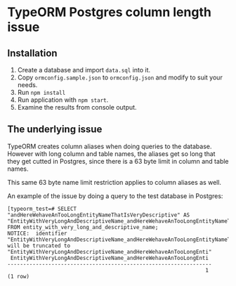 # TypeORM Postgres column length issue

## Installation

1. Create a database and import `data.sql` into it.
2. Copy `ormconfig.sample.json` to `ormconfig.json` and modify to suit your needs.
3. Run `npm install`
4. Run application with `npm start`.
5. Examine the results from console output.

## The underlying issue

TypeORM creates column aliases when doing queries to the database. However with long column and table names, the aliases get so long that they get cutted in Postgres, since there is a 63 byte limit in column and table names. 

This same 63 byte name limit restriction applies to column aliases as well.

An example of the issue by doing a query to the test database in Postgres:

```
[typeorm_test=# SELECT "andHereWehaveAnTooLongEntityNameThatIsVeryDescriptive" AS "EntityWithVeryLongAndDescriptiveName_andHereWehaveAnTooLongEntityNameThatIsVeryDescriptive" FROM entity_with_very_long_and_descriptive_name;
NOTICE:  identifier "EntityWithVeryLongAndDescriptiveName_andHereWehaveAnTooLongEntityNameThatIsVeryDescriptive" will be truncated to "EntityWithVeryLongAndDescriptiveName_andHereWehaveAnTooLongEnti"
 EntityWithVeryLongAndDescriptiveName_andHereWehaveAnTooLongEnti
-----------------------------------------------------------------
                                                               1
(1 row)
```
